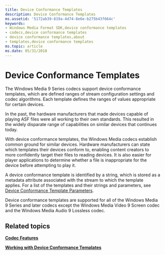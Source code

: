 ```yaml
---
title: Device Conformance Templates
description: Device Conformance Templates
ms.assetid: '5172ab39-819a-4d74-8e6e-b275b43f664c'
keywords:
- Windows Media Format SDK,device conformance templates
- codecs,device conformance templates
- device conformance templates,about
- templates,device conformance templates
ms.topic: article
ms.date: 05/31/2018
---
```


# Device Conformance Templates

The Windows Media 9 Series codecs support device conformance templates, which are defined ranges of stream configuration settings and codec algorithms. Each template defines the ranges of values appropriate for certain devices.

In the past, the hardware manufacturers that made devices capable of playing ASF files were all working to their own standards. This resulted in the widely disparate range of capabilities on similar devices that continues today.

With device conformance templates, the Windows Media codecs establish common ground for similar devices. Hardware manufacturers can state which templates their devices conform to, enabling content creators to more confidently target their files to reading devices. It is also easier for player applications to determine whether a file is inappropriate for the device before attempting to play it.

A device conformance template is identified by a string, which is stored as a metadata attribute associated with the stream to which the template applies. For a list of the templates and their strings and parameters, see [Device Conformance Template Parameters](device-conformance-template-parameters.md).

Device conformance templates are supported for all of the Windows Media 9 Series and later codecs except the Windows Media Video 9 Screen codec and the Windows Media Audio 9 Lossless codec.

## Related topics

<dl> <dt>

[**Codec Features**](codec-features.md)
</dt> <dt>

[**Working with Device Conformance Templates**](working-with-device-conformance-templates.md)
</dt> </dl>

 

 





